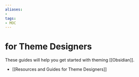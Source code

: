 ```yaml
---
aliases:
- 
tags:
- MOC
---
```


# for Theme Designers

These guides will help you get started with theming [[Obsidian]].

- [[Resources and Guides for Theme Designers]]
